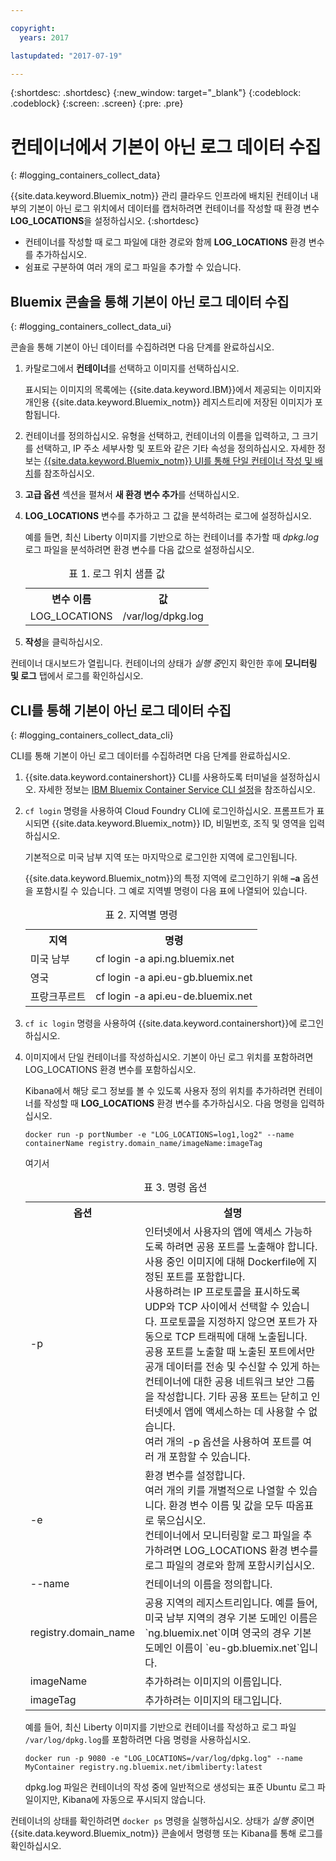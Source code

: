 ```yaml
---

copyright:
  years: 2017

lastupdated: "2017-07-19"

---
```



{:shortdesc: .shortdesc}
{:new_window: target="_blank"}
{:codeblock: .codeblock}
{:screen: .screen}
{:pre: .pre}


# 컨테이너에서 기본이 아닌 로그 데이터 수집
{: #logging_containers_collect_data}

{{site.data.keyword.Bluemix_notm}} 관리 클라우드 인프라에 배치된 컨테이너 내부의 기본이 아닌 로그 위치에서 데이터를 캡처하려면 컨테이너를 작성할 때 환경 변수 **LOG_LOCATIONS**을 설정하십시오.
{:shortdesc}

* 컨테이너를 작성할 때 로그 파일에 대한 경로와 함께 **LOG_LOCATIONS** 환경 변수를 추가하십시오. 
* 쉼표로 구분하여 여러 개의 로그 파일을 추가할 수 있습니다. 

## Bluemix 콘솔을 통해 기본이 아닌 로그 데이터 수집
{: #logging_containers_collect_data_ui}

콘솔을 통해 기본이 아닌 데이터를 수집하려면 다음 단계를 완료하십시오.

1. 카탈로그에서 **컨테이너**를 선택하고 이미지를 선택하십시오. 

    표시되는 이미지의 목록에는 {{site.data.keyword.IBM}}에서 제공되는 이미지와 개인용 {{site.data.keyword.Bluemix_notm}} 레지스트리에 저장된 이미지가 포함됩니다. 

2. 컨테이너를 정의하십시오. 유형을 선택하고, 컨테이너의 이름을 입력하고, 그 크기를 선택하고, IP 주소 세부사항 및 포트와 같은 기타 속성을 정의하십시오. 자세한 정보는 [{{site.data.keyword.Bluemix_notm}} UI를 통해 단일 컨테이너 작성 및 배치](/docs/containers/container_single_ui.html#gui)를 참조하십시오. 

3. **고급 옵션** 섹션을 펼쳐서 **새 환경 변수 추가**를 선택하십시오.

4. **LOG_LOCATIONS** 변수를 추가하고 그 값을 분석하려는 로그에 설정하십시오.

    예를 들면, 최신 Liberty 이미지를 기반으로 하는 컨테이너를 추가할 때 *dpkg.log* 로그 파일을 분석하려면 환경 변수를 다음 값으로 설정하십시오. 
    
    <table>
      <caption>표 1. 로그 위치 샘플 값</caption>
      <tbody>
        <tr>
          <th align="center">변수 이름</th>
          <th align="center">값</th>
        </tr>
        <tr>
          <td align="left">LOG_LOCATIONS</td>
          <td align="left">/var/log/dpkg.log</td>
        </tr>
      </tbody>
    </table>

4. **작성**을 클릭하십시오.

컨테이너 대시보드가 열립니다. 컨테이너의 상태가 *실행 중*인지 확인한 후에 **모니터링 및 로그** 탭에서 로그를 확인하십시오.


## CLI를 통해 기본이 아닌 로그 데이터 수집
{: #logging_containers_collect_data_cli}

CLI를 통해 기본이 아닌 로그 데이터를 수집하려면 다음 단계를 완료하십시오.

1. {{site.data.keyword.containershort}} CLI를 사용하도록 터미널을 설정하십시오. 자세한 정보는 [IBM Bluemix Container Service CLI 설정](/docs/containers/container_cli_cfic_install.html)을 참조하십시오.

2. `cf login` 명령을 사용하여 Cloud Foundry CLI에 로그인하십시오. 프롬프트가 표시되면 {{site.data.keyword.Bluemix_notm}} ID, 비밀번호, 조직 및 영역을 입력하십시오.  

    기본적으로 미국 남부 지역 또는 마지막으로 로그인한 지역에 로그인됩니다.  
    
    {{site.data.keyword.Bluemix_notm}}의 특정 지역에 로그인하기 위해 **–a** 옵션을 포함시킬 수 있습니다. 그 예로 지역별 명령이 다음 표에 나열되어 있습니다. 

    <table>
      <caption>표 2. 지역별 명령</caption>
      <tbody>
        <tr>
          <th align="center">지역</th>
          <th align="center">명령</th>
        </tr>
        <tr>
          <td align="left">미국 남부</td>
          <td align="left"> cf login -a api.ng.bluemix.net</td>
        </tr>
        <tr>
          <td align="left">영국</td>
          <td align="left">cf login -a api.eu-gb.bluemix.net</td>
        </tr>
	 <tr>
          <td align="left">프랑크푸르트</td>
          <td align="left">cf login -a api.eu-de.bluemix.net</td>
        </tr>
       </tbody>
    </table>
    

3. `cf ic login` 명령을 사용하여 {{site.data.keyword.containershort}}에 로그인하십시오. 

4. 이미지에서 단일 컨테이너를 작성하십시오. 기본이 아닌 로그 위치를 포함하려면 LOG_LOCATIONS 환경 변수를 포함하십시오.   

    Kibana에서 해당 로그 정보를 볼 수 있도록 사용자 정의 위치를 추가하려면 컨테이너를 작성할 때 **LOG_LOCATIONS** 환경 변수를 추가하십시오. 다음 명령을 입력하십시오.
    
    `docker run -p portNumber -e "LOG_LOCATIONS=log1,log2" --name containerName registry.domain_name/imageName:imageTag`
    
    여기서
    
     <table>
      <caption>표 3. 명령 옵션</caption>
      <tbody>
        <tr>
          <th align="center">옵션</th>
          <th align="center">설명</th>
        </tr>
        <tr>
          <td align="left">-p</td>
          <td align="left"> 인터넷에서 사용자의 앱에 액세스 가능하도록 하려면 공용 포트를 노출해야 합니다. 사용 중인 이미지에 대해 Dockerfile에 지정된 포트를 포함합니다. <br> 사용하려는 IP 프로토콜을 표시하도록 UDP와 TCP 사이에서 선택할 수 있습니다. 프로토콜을 지정하지 않으면 포트가 자동으로 TCP 트래픽에 대해 노출됩니다. <br> 공용 포트를 노출할 때 노출된 포트에서만 공개 데이터를 전송 및 수신할 수 있게 하는 컨테이너에 대한 공용 네트워크 보안 그룹을 작성합니다. 기타 공용 포트는 닫히고 인터넷에서 앱에 액세스하는 데 사용할 수 없습니다. <br> 여러 개의 -p 옵션을 사용하여 포트를 여러 개 포함할 수 있습니다. </td>
        </tr>
        <tr>
          <td align="left">-e</td>
          <td align="left">환경 변수를 설정합니다. <br> 여러 개의 키를 개별적으로 나열할 수 있습니다. 환경 변수 이름 및 값을 모두 따옴표로 묶으십시오. <br> 컨테이너에서 모니터링할 로그 파일을 추가하려면 LOG_LOCATIONS 환경 변수를 로그 파일의 경로와 함께 포함시키십시오. </td>
        </tr>
        <tr>
          <td align="left">--name</td>
          <td align="left">컨테이너의 이름을 정의합니다. </td>
        </tr>
	<tr>
          <td align="left">registry.domain_name</td>
          <td align="left">공용 지역의 레지스트리입니다. 예를 들어, 미국 남부 지역의 경우 기본 도메인 이름은 `ng.bluemix.net`이며 영국의 경우 기본 도메인 이름이 `eu-gb.bluemix.net`입니다. </td>
        </tr>
        <tr>
          <td align="left">imageName</td>
          <td align="left">추가하려는 이미지의 이름입니다.</td>
        </tr>
	<tr>
          <td align="left">imageTag</td>
          <td align="left">추가하려는 이미지의 태그입니다.</td>
        </tr>
      </tbody>
    </table>
    
    예를 들어, 최신 Liberty 이미지를 기반으로 컨테이너를 작성하고 로그 파일 `/var/log/dpkg.log`를 포함하려면 다음 명령을 사용하십시오. 
    
    `docker run -p 9080 -e "LOG_LOCATIONS=/var/log/dpkg.log" --name MyContainer registry.ng.bluemix.net/ibmliberty:latest`
    
    dpkg.log 파일은 컨테이너의 작성 중에 일반적으로 생성되는 표준 Ubuntu 로그 파일이지만, Kibana에 자동으로 푸시되지 않습니다.

컨테이너의 상태를 확인하려면 `docker ps` 명령을 실행하십시오. 상태가 *실행 중*이면 {{site.data.keyword.Bluemix_notm}} 콘솔에서 명령행 또는 Kibana를 통해 로그를 확인하십시오. 



